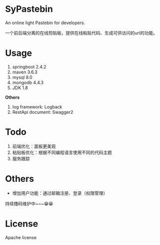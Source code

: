 # SyPastebin
An online light Pastebin for developers.

一个前后端分离的在线剪贴板，提供在线粘贴代码、生成可供访问的url的功能。

# Usage
1. springboot 2.4.2
2. maven 3.6.3
3. mysql 8.0
4. mongodb 4.4.3
5. JDK 1.8

**Others**
1. log framework: Logback
2. RestApi document: Swagger2



# Todo
1. 前端优化：面板更美观
2. 粘贴板优化：根据不同编程语言使用不同的代码主题
3. 服务跟踪

# Others
* 增加用户功能：通过邮箱注册、登录（权限管理）

持续撸码维护中~~~😁😁

# License
Apache license
